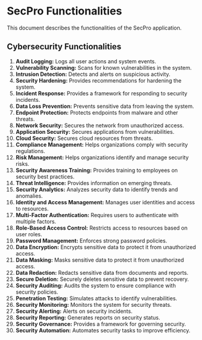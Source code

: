 # SecPro Functionalities

This document describes the functionalities of the SecPro application.

## Cybersecurity Functionalities

1.  **Audit Logging:** Logs all user actions and system events.
2.  **Vulnerability Scanning:** Scans for known vulnerabilities in the system.
3.  **Intrusion Detection:** Detects and alerts on suspicious activity.
4.  **Security Hardening:** Provides recommendations for hardening the system.
5.  **Incident Response:** Provides a framework for responding to security incidents.
6.  **Data Loss Prevention:** Prevents sensitive data from leaving the system.
7.  **Endpoint Protection:** Protects endpoints from malware and other threats.
8.  **Network Security:** Secures the network from unauthorized access.
9.  **Application Security:** Secures applications from vulnerabilities.
10. **Cloud Security:** Secures cloud resources from threats.
11. **Compliance Management:** Helps organizations comply with security regulations.
12. **Risk Management:** Helps organizations identify and manage security risks.
13. **Security Awareness Training:** Provides training to employees on security best practices.
14. **Threat Intelligence:** Provides information on emerging threats.
15. **Security Analytics:** Analyzes security data to identify trends and anomalies.
16. **Identity and Access Management:** Manages user identities and access to resources.
17. **Multi-Factor Authentication:** Requires users to authenticate with multiple factors.
18. **Role-Based Access Control:** Restricts access to resources based on user roles.
19. **Password Management:** Enforces strong password policies.
20. **Data Encryption:** Encrypts sensitive data to protect it from unauthorized access.
21. **Data Masking:** Masks sensitive data to protect it from unauthorized access.
22. **Data Redaction:** Redacts sensitive data from documents and reports.
23. **Secure Deletion:** Securely deletes sensitive data to prevent recovery.
24. **Security Auditing:** Audits the system to ensure compliance with security policies.
25. **Penetration Testing:** Simulates attacks to identify vulnerabilities.
26. **Security Monitoring:** Monitors the system for security threats.
27. **Security Alerting:** Alerts on security incidents.
28. **Security Reporting:** Generates reports on security status.
29. **Security Governance:** Provides a framework for governing security.
30. **Security Automation:** Automates security tasks to improve efficiency.


